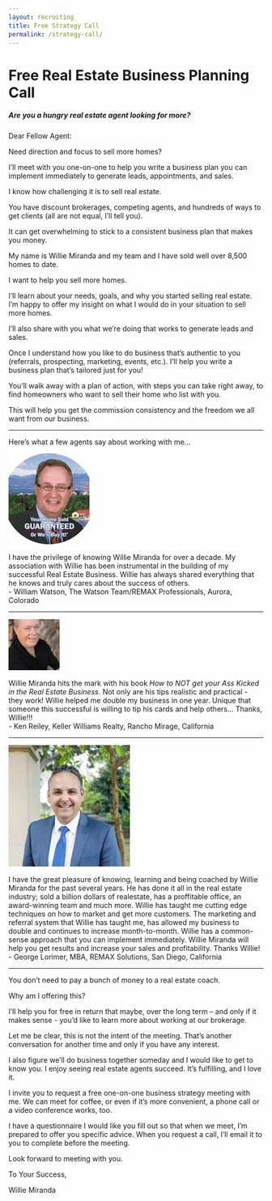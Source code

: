 ```yaml
---
layout: recruiting
title: Free Strategy Call
permalink: /strategy-call/
---
```


<div class="recruiting-page">
<h1 class="join-us">Free Real Estate Business Planning Call</h1>
<h5 class="join-us-subtitle">Are you a hungry real estate agent looking for more?</h5>

<p>Dear Fellow Agent:</p>

<p>Need direction and focus to sell more homes?</p>

<p>I’ll meet with you one-on-one to help you write a business plan you can implement immediately to generate leads, appointments, and sales.</p>

<p>I know how challenging it is to sell real estate.</p>

<p>You have discount brokerages, competing agents, and hundreds of ways to get clients (all are not equal, I’ll tell you).</p>

<p>It can get overwhelming to stick to a consistent business plan that makes you money.</p>

<p>My name is Willie Miranda and my team and I have sold well over 8,500 homes to date.</p>

<p>I want to help you sell more homes.</p>

<p>I’ll learn about your needs, goals, and why you started selling real estate. I’m happy to offer my insight on what I would do in your situation to sell more homes.</p>

<p>I’ll also share with you what we’re doing that works to generate leads and sales.</p>

<p>Once I understand how you like to do business that’s authentic to you (referrals, prospecting, marketing, events, etc.). I’ll help you write a business plan that’s tailored just for you! </p>

<p>You’ll walk away with a plan of action, with steps you can take right away, to find homeowners who want to sell their home who list with you.</p>

<p>This will help you get the commission consistency and the freedom we all want from our business.</p>


<hr>
<div class="qanda">
<p class="section-title">Here’s what a few agents say about working with me…</p>

<div class="testimonial-image-container">
	<img src="/img/watson.jpg" class="testimonial-image" />
</div>
<p><span class="quote">I have the privilege of knowing Willie Miranda for over a decade. My association with Willie has been instrumental in the building of my successful Real Estate Business. Willie has always shared everything that he knows and truly cares about the success of others.</span><br>
<span class="author">- William Watson, The Watson Team/REMAX Professionals, Aurora, Colorado</span></p>
<hr>
<div class="testimonial-image-container">
	<img src="/img/reiley.jpg" class="testimonial-image" />
</div>
<p><span class="quote">Willie Miranda hits the mark with his book <i>How to NOT get your Ass Kicked in the Real Estate Business.</i> Not only are his tips realistic and practical - they work! Willie helped me double my business in one year. Unique that someone this successful is willing to tip his cards and help others... Thanks, Willie!!!</span><br>
<span class="author">- Ken Reiley, Keller Williams Realty, Rancho Mirage, California</span></p>
<hr>
<div class="testimonial-image-container">
	<img src="/img/lorimer.jpg" class="testimonial-image" />
</div>
<p><span class="quote">I have the great pleasure of knowing, learning and being coached by Willie Miranda for the past several years. He has done it all in the real estate industry; sold a billion dollars of realestate, has a proffitable office, an award-winning team and much more. Willie has taught me cutting edge techniques on how to market and get more customers. The marketing and referral system that Willie has taught me, has allowed my business to double and continues to increase month-to-month. Willie has a common-sense approach that you can implement immediately. Willie Miranda will help you get results and increase your sales and profitability. Thanks Willie!</span><br>
<span class="author">- George Lorimer, MBA, REMAX Solutions, San Diego, California</span></p>
</div>
<hr>

<p>You don’t need to pay a bunch of money to a real estate coach.</p>

<p>Why am I offering this?</p>

<p>I’ll help you for free in return that maybe, over the long term – and only if it makes sense - you’d like to learn more about working at our brokerage.</p>

<p>Let me be clear, this is not the intent of the meeting. That’s another conversation for another time and only if you have any interest.</p>

<p>I also figure we’ll do business together someday and I would like to get to know you. I enjoy seeing real estate agents succeed. It’s fulfilling, and I love it.</p>

<p>I invite you to request a free one-on-one business strategy meeting with me. We can meet for coffee, or even if it’s more convenient, a phone call or a video conference works, too.</p>

<p>I have a questionnaire I would like you fill out so that when we meet, I’m prepared to offer you specific advice. When you request a call, I’ll email it to you to complete before the meeting.</p>

<p>Look forward to meeting with you. </p>

<p>To Your Success,</p>

<p>Willie Miranda</p>


<div data-paperform-id="willie"></div><script>(function() {var script = document.createElement('script'); script.src = "https://paperform.co/__embed.min.js"; document.body.appendChild(script); })()</script>
</div>

